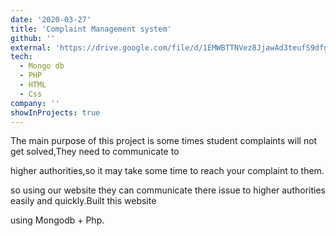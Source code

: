 ```yaml
---
date: '2020-03-27'
title: 'Complaint Management system'
github: ''
external: 'https://drive.google.com/file/d/1EMWBTTNVez8JjawAd3teufS9dfgkGxwA/view?usp=sharing'
tech:
  - Mongo db
  - PHP
  - HTML
  - Css
company: ''
showInProjects: true
---
```


The main purpose of this project is some times student complaints will not get solved,They need to communicate to

higher authorities,so it may take some time to reach your complaint to them.

so using our website they can communicate there issue to higher authorities easily and quickly.Built this website

using Mongodb + Php.
